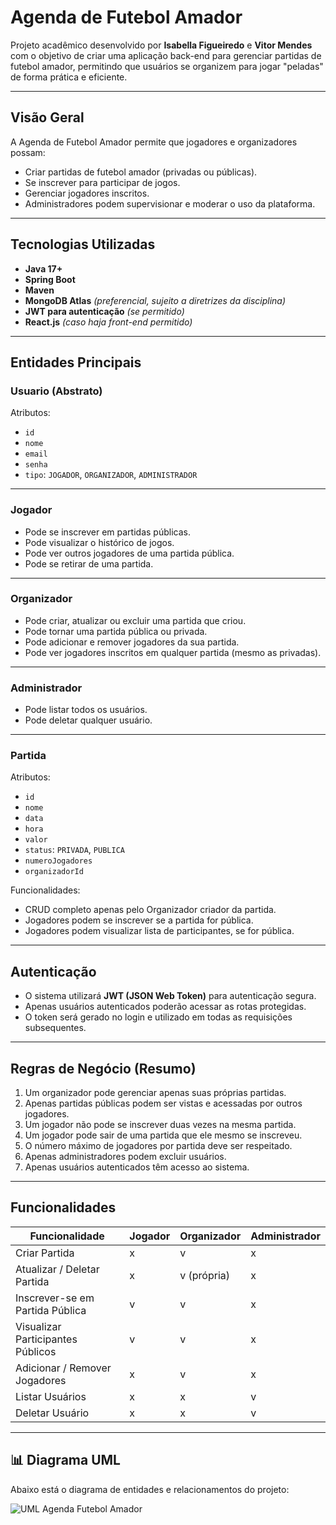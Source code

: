 #  Agenda de Futebol Amador

Projeto acadêmico desenvolvido por **Isabella Figueiredo** e **Vitor Mendes** com o objetivo de criar uma aplicação back-end para gerenciar partidas de futebol amador, permitindo que usuários se organizem para jogar "peladas" de forma prática e eficiente.

---

##  Visão Geral

A Agenda de Futebol Amador permite que jogadores e organizadores possam:

- Criar partidas de futebol amador (privadas ou públicas).
- Se inscrever para participar de jogos.
- Gerenciar jogadores inscritos.
- Administradores podem supervisionar e moderar o uso da plataforma.

---

##  Tecnologias Utilizadas

- **Java 17+**
- **Spring Boot**
- **Maven**
- **MongoDB Atlas** *(preferencial, sujeito a diretrizes da disciplina)*
- **JWT para autenticação** *(se permitido)*
- **React.js** *(caso haja front-end permitido)*

---



##  Entidades Principais

###  Usuario (Abstrato)

Atributos:
- `id`
- `nome`
- `email`
- `senha`
- `tipo`: `JOGADOR`, `ORGANIZADOR`, `ADMINISTRADOR`

---

### Jogador

- Pode se inscrever em partidas públicas.
- Pode visualizar o histórico de jogos.
- Pode ver outros jogadores de uma partida pública.
- Pode se retirar de uma partida.

---

### Organizador

- Pode criar, atualizar ou excluir uma partida que criou.
- Pode tornar uma partida pública ou privada.
- Pode adicionar e remover jogadores da sua partida.
- Pode ver jogadores inscritos em qualquer partida (mesmo as privadas).

---

### Administrador

- Pode listar todos os usuários.
- Pode deletar qualquer usuário.

---

### Partida

Atributos:
- `id`
- `nome`
- `data`
- `hora`
- `valor`
- `status`: `PRIVADA`, `PUBLICA`
- `numeroJogadores`
- `organizadorId`

Funcionalidades:
- CRUD completo apenas pelo Organizador criador da partida.
- Jogadores podem se inscrever se a partida for pública.
- Jogadores podem visualizar lista de participantes, se for pública.

---

## Autenticação

- O sistema utilizará **JWT (JSON Web Token)** para autenticação segura.
- Apenas usuários autenticados poderão acessar as rotas protegidas.
- O token será gerado no login e utilizado em todas as requisições subsequentes.

---

## Regras de Negócio (Resumo)

1. Um organizador pode gerenciar apenas suas próprias partidas.
2. Apenas partidas públicas podem ser vistas e acessadas por outros jogadores.
3. Um jogador não pode se inscrever duas vezes na mesma partida.
4. Um jogador pode sair de uma partida que ele mesmo se inscreveu.
5. O número máximo de jogadores por partida deve ser respeitado.
6. Apenas administradores podem excluir usuários.
7. Apenas usuários autenticados têm acesso ao sistema.

---

## Funcionalidades

| Funcionalidade                     | Jogador | Organizador | Administrador |
|-----------------------------------|---------|-------------|----------------|
| Criar Partida                     | x      | v          | x             |
| Atualizar / Deletar Partida      | x      | v (própria) | x             |
| Inscrever-se em Partida Pública  | v      | v          | x             |
| Visualizar Participantes Públicos| v      | v          | x             |
| Adicionar / Remover Jogadores    | x      | v          | x             |
| Listar Usuários                  | x      | x          | v             |
| Deletar Usuário                  | x      | x          | v             |

---

## 📊 Diagrama UML

Abaixo está o diagrama de entidades e relacionamentos do projeto:

![UML Agenda Futebol Amador](./UML_AgendaFutebolAmador.png)


